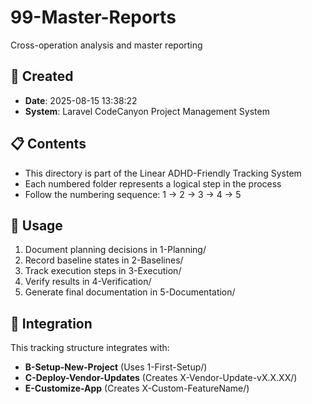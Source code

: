 # 99-Master-Reports

Cross-operation analysis and master reporting

## 📅 Created
- **Date**: 2025-08-15 13:38:22
- **System**: Laravel CodeCanyon Project Management System

## 📋 Contents
- This directory is part of the Linear ADHD-Friendly Tracking System
- Each numbered folder represents a logical step in the process
- Follow the numbering sequence: 1 → 2 → 3 → 4 → 5

## 🎯 Usage
1. Document planning decisions in 1-Planning/
2. Record baseline states in 2-Baselines/
3. Track execution steps in 3-Execution/
4. Verify results in 4-Verification/
5. Generate final documentation in 5-Documentation/

## 🔗 Integration
This tracking structure integrates with:
- **B-Setup-New-Project** (Uses 1-First-Setup/)
- **C-Deploy-Vendor-Updates** (Creates X-Vendor-Update-vX.X.XX/)
- **E-Customize-App** (Creates X-Custom-FeatureName/)

